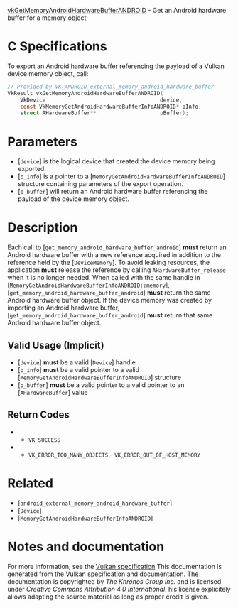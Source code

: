 [vkGetMemoryAndroidHardwareBufferANDROID](https://www.khronos.org/registry/vulkan/specs/1.3-extensions/man/html/vkGetMemoryAndroidHardwareBufferANDROID.html) - Get an Android hardware buffer for a memory object

# C Specifications
To export an Android hardware buffer referencing the payload of a Vulkan
device memory object, call:
```c
// Provided by VK_ANDROID_external_memory_android_hardware_buffer
VkResult vkGetMemoryAndroidHardwareBufferANDROID(
    VkDevice                                    device,
    const VkMemoryGetAndroidHardwareBufferInfoANDROID* pInfo,
    struct AHardwareBuffer**                    pBuffer);
```

# Parameters
- [`device`] is the logical device that created the device memory being exported.
- [`p_info`] is a pointer to a [`MemoryGetAndroidHardwareBufferInfoANDROID`] structure containing parameters of the export operation.
- [`p_buffer`] will return an Android hardware buffer referencing the payload of the device memory object.

# Description
Each call to [`get_memory_android_hardware_buffer_android`] **must**  return an
Android hardware buffer with a new reference acquired in addition to the
reference held by the [`DeviceMemory`].
To avoid leaking resources, the application  **must**  release the reference by
calling `AHardwareBuffer_release` when it is no longer needed.
When called with the same handle in
[`MemoryGetAndroidHardwareBufferInfoANDROID::memory`],
[`get_memory_android_hardware_buffer_android`] **must**  return the same Android
hardware buffer object.
If the device memory was created by importing an Android hardware buffer,
[`get_memory_android_hardware_buffer_android`] **must**  return that same Android
hardware buffer object.
## Valid Usage (Implicit)
-  [`device`] **must**  be a valid [`Device`] handle
-  [`p_info`] **must**  be a valid pointer to a valid [`MemoryGetAndroidHardwareBufferInfoANDROID`] structure
-  [`p_buffer`] **must**  be a valid pointer to a valid pointer to an [`AHardwareBuffer`] value

## Return Codes
*   - `VK_SUCCESS` 
*   - `VK_ERROR_TOO_MANY_OBJECTS`  - `VK_ERROR_OUT_OF_HOST_MEMORY`

# Related
- [`android_external_memory_android_hardware_buffer`]
- [`Device`]
- [`MemoryGetAndroidHardwareBufferInfoANDROID`]

# Notes and documentation
For more information, see the [Vulkan specification](https://www.khronos.org/registry/vulkan/specs/1.3-extensions/html/vkspec.html)
This documentation is generated from the Vulkan specification and documentation.
The documentation is copyrighted by *The Khronos Group Inc.* and is licensed under *Creative Commons Attribution 4.0 International*.
his license explicitely allows adapting the source material as long as proper credit is given.
        